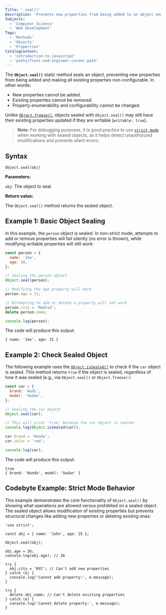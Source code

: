 ```yaml
---
Title: '.seal()'
Description: 'Prevents new properties from being added to an object and marks all existing properties as non-configurable'
Subjects:
  - 'Computer Science'
  - 'Web Development'
Tags:
  - 'Methods'
  - 'Objects'
  - 'Properties'
CatalogContent:
  - 'introduction-to-javascript'
  - 'paths/front-end-engineer-career-path'
---
```


The **`Object.seal()`** static method seals an object, preventing new properties from being added and making all existing properties non-configurable. In other words:

- New properties cannot be added.
- Existing properties cannot be removed.
- Property enumerability and configurability cannot be changed.

Unlike [`Object.freeze()`](https://www.codecademy.com/resources/docs/javascript/objects/freeze), objects sealed with `Object.seal()` may still have their existing properties updated if they are writable (`writable: true`).

> **Note:** For debugging purposes, it is good practice to use [`strict mode`](https://www.codecademy.com/resources/docs/javascript/strict-mode) when working with sealed objects, as it helps detect unauthorized modifications and prevents silent errors.

## Syntax

```pseudo
Object.seal(obj)
```

**Parameters:**

`obj`: The object to seal.

**Return value:**

The `Object.seal()` method returns the sealed object.

## Example 1: Basic Object Sealing

In this example, the `person` object is sealed. In non-strict mode, attempts to add or remove properties will fail silently (no error is thrown), while modifying writable properties will still work:

```js
const person = {
  name: 'Joe',
  age: 30,
};

// Sealing the person object
Object.seal(person);

// Modifying the age property will work
person.age = 31;

// Attempting to add or delete a property will not work
person.city = 'Madrid';
delete person.name;

console.log(person);
```

The code will produce this output:

```shell
{ name: 'Joe', age: 31 }
```

## Example 2: Check Sealed Object

The following example uses the [`Object.isSealed()`](https://www.codecademy.com/resources/docs/javascript/objects/isSealed) to check if the `car` object is sealed. This method returns `true` if the object is sealed, regardless of how it was sealed (e.g., via `Object.seal()` or `Object.freeze()`:

```js
const car = {
  brand: 'Audi',
  model: 'Sedan',
};

// Sealing the car object
Object.seal(car);

// This will print 'true' because the car object is sealed
console.log(Object.isSealed(car));

car.brand = 'Honda';
car.color = 'red';

console.log(car);
```

The code will produce this output:

```shell
true
{ brand: 'Honda', model: 'Sedan' }
```

## Codebyte Example: Strict Mode Behavior

This example demonstrates the core functionality of `Object.seal()` by showing what operations are allowed versus prohibited on a sealed object. The sealed object allows modification of existing properties but prevents structural changes like adding new properties or deleting existing ones:

```codebyte/javascript
'use strict';

const obj = { name: 'John', age: 25 };

Object.seal(obj);

obj.age = 26;
console.log(obj.age); // 26

try {
  obj.city = 'NYC'; // Can't add new properties
} catch (e) {
  console.log('Cannot add property:', e.message);
}

try {
  delete obj.name; // Can't delete existing properties  
} catch (e) {
  console.log('Cannot delete property:', e.message);
}
```
